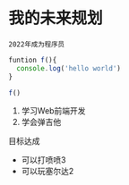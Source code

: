 # 我的未来规划

`2022年成为程序员`

```javascript
funtion f(){
  console.log('hello world')
}

f()
```
1. 学习Web前端开发
2. 学会弹吉他

目标达成
* 可以打喷喷3
* 可以玩塞尔达2
